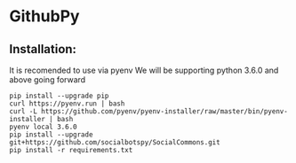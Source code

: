 # GithubPy

## Installation:
It is recomended to use via pyenv We will be supporting python 3.6.0 and above going forward

```
pip install --upgrade pip
curl https://pyenv.run | bash
curl -L https://github.com/pyenv/pyenv-installer/raw/master/bin/pyenv-installer | bash
pyenv local 3.6.0
pip install --upgrade git+https://github.com/socialbotspy/SocialCommons.git
pip install -r requirements.txt
```
